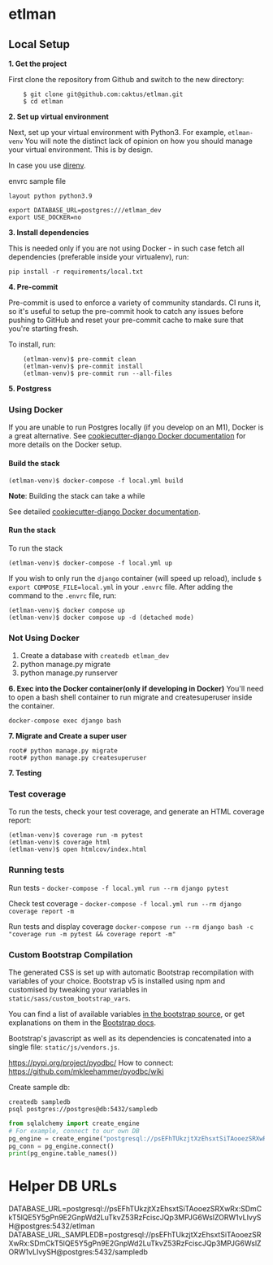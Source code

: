 # etlman
## Local Setup

**1. Get the project**

First clone the repository from Github and switch to the new directory:

```
    $ git clone git@github.com:caktus/etlman.git
    $ cd etlman
```

**2. Set up virtual environment**

Next, set up your virtual environment with Python3. For example, `etlman-venv`
You will note the distinct lack of opinion on how you should manage your
virtual environment. This is by design.

In case you use [direnv](https://direnv.net/).

envrc sample file
```
layout python python3.9

export DATABASE_URL=postgres:///etlman_dev
export USE_DOCKER=no
```


**3. Install dependencies**

This is needed only if you are not using Docker - in such case fetch all dependencies (preferable inside your virtualenv), run:

```
pip install -r requirements/local.txt
```

**4. Pre-commit**

Pre-commit is used to enforce a variety of community standards. CI runs it,
so it's useful to setup the pre-commit hook to catch any issues before pushing
to GitHub and reset your pre-commit cache to make sure that you're starting fresh.

To install, run:

```linux
    (etlman-venv)$ pre-commit clean
    (etlman-venv)$ pre-commit install
    (etlman-venv)$ pre-commit run --all-files
```

**5. Postgress**

### Using Docker
If you are unable to run Postgres locally (if you develop on an M1), Docker is a great alternative. See [cookiecutter-django Docker documentation](http://cookiecutter-django.readthedocs.io/en/latest/deployment-with-docker.html) for more details on the Docker setup.

#### Build the stack

```
(etlman-venv)$ docker-compose -f local.yml build
```

**Note**: Building the stack can take a while

See detailed [cookiecutter-django Docker documentation](http://cookiecutter-django.readthedocs.io/en/latest/deployment-with-docker.html).

#### Run the stack

To run the stack
```
(etlman-venv)$ docker-compose -f local.yml up
```

If you wish to only run the `django` container (will speed up reload), include `$ export COMPOSE_FILE=local.yml` in your `.envrc` file. After adding the command to the `.envrc` file, run:

```
(etlman-venv)$ docker compose up
(etlman-venv)$ docker compose up -d (detached mode)
```


### Not Using Docker

1.  Create a database with  ```createdb etlman_dev```
2. python manage.py migrate
3. python manage.py runserver

**6. Exec into the Docker container(only if developing in Docker)**
You'll need to open a bash shell container to run migrate and createsuperuser inside the container.

```
docker-compose exec django bash
```

**7. Migrate and Create a super user**

```
root# python manage.py migrate
root# python manage.py createsuperuser
```

**7. Testing**

### Test coverage

To run the tests, check your test coverage, and generate an HTML coverage report:
```
(etlman-venv)$ coverage run -m pytest
(etlman-venv)$ coverage html
(etlman-venv)$ open htmlcov/index.html
```

### Running tests

Run tests - `docker-compose -f local.yml run --rm django pytest`

Check test coverage - `docker-compose -f local.yml run --rm django coverage report -m`

Run tests and display coverage `docker-compose run --rm django bash -c "coverage run -m pytest && coverage report -m"`

### Custom Bootstrap Compilation

The generated CSS is set up with automatic Bootstrap recompilation with variables of your choice.
Bootstrap v5 is installed using npm and customised by tweaking your variables in `static/sass/custom_bootstrap_vars`.

You can find a list of available variables [in the bootstrap source](https://github.com/twbs/bootstrap/blob/main/scss/_variables.scss), or get explanations on them in the [Bootstrap docs](https://getbootstrap.com/docs/5.1/customize/sass/).

Bootstrap's javascript as well as its dependencies is concatenated into a single file: `static/js/vendors.js`.


https://pypi.org/project/pyodbc/
How to connect: https://github.com/mkleehammer/pyodbc/wiki


Create sample db:

```
createdb sampledb
psql postgres://postgres@db:5432/sampledb
```

```python
from sqlalchemy import create_engine
# For example, connect to our own DB
pg_engine = create_engine("postgresql://psEFhTUkzjtXzEhsxtSiTAooezSRXwRx:SDmCkT5lQE5Y5gPn9E2GnpWd2LuTkvZ53RzFciscJQp3MPJG6WslZORW1vLIvySH@postgres:5432/etlman")
pg_conn = pg_engine.connect()
print(pg_engine.table_names())
```


# Helper DB URLs
DATABASE_URL=postgresql://psEFhTUkzjtXzEhsxtSiTAooezSRXwRx:SDmCkT5lQE5Y5gPn9E2GnpWd2LuTkvZ53RzFciscJQp3MPJG6WslZORW1vLIvySH@postgres:5432/etlman
DATABASE_URL_SAMPLEDB=postgresql://psEFhTUkzjtXzEhsxtSiTAooezSRXwRx:SDmCkT5lQE5Y5gPn9E2GnpWd2LuTkvZ53RzFciscJQp3MPJG6WslZORW1vLIvySH@postgres:5432/sampledb
